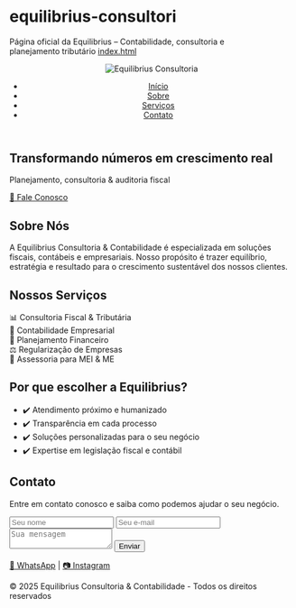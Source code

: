 # equilibrius-consultori
Página oficial da Equilibrius – Contabilidade, consultoria e planejamento tributário
[index.html](https://github.com/user-attachments/files/22523354/index.html)
<!DOCTYPE html>
<html lang="pt-BR">
<head>
  <meta charset="UTF-8">
  <meta name="viewport" content="width=device-width, initial-scale=1.0">
  <title>Equilibrius Consultoria & Contabilidade</title>
  <link rel="stylesheet" href="style.css">
</head>
<body>
  <!-- Menu -->
  <header>
    <nav>
      <img src="logo.png" alt="Equilibrius Consultoria" class="logo">
      <ul>
        <li><a href="#home">Início</a></li>
        <li><a href="#sobre">Sobre</a></li>
        <li><a href="#servicos">Serviços</a></li>
        <li><a href="#contato">Contato</a></li>
      </ul>
    </nav>
  </header>

  <!-- Hero -->
  <section id="home" class="hero">
    <h1>Transformando números em crescimento real</h1>
    <p>Planejamento, consultoria & auditoria fiscal</p>
    <a href="https://wa.me/5575981463142" class="btn">📲 Fale Conosco</a>
  </section>

  <!-- Sobre -->
  <section id="sobre" class="section">
    <h2>Sobre Nós</h2>
    <p>A Equilibrius Consultoria & Contabilidade é especializada em soluções fiscais, contábeis e empresariais. Nosso propósito é trazer equilíbrio, estratégia e resultado para o crescimento sustentável dos nossos clientes.</p>
  </section>

  <!-- Serviços -->
  <section id="servicos" class="section">
    <h2>Nossos Serviços</h2>
    <div class="cards">
      <div class="card">📊 Consultoria Fiscal & Tributária</div>
      <div class="card">💼 Contabilidade Empresarial</div>
      <div class="card">🧾 Planejamento Financeiro</div>
      <div class="card">⚖️ Regularização de Empresas</div>
      <div class="card">📝 Assessoria para MEI & ME</div>
    </div>
  </section>

  <!-- Diferenciais -->
  <section id="diferenciais" class="section">
    <h2>Por que escolher a Equilibrius?</h2>
    <ul>
      <li>✔️ Atendimento próximo e humanizado</li>
      <li>✔️ Transparência em cada processo</li>
      <li>✔️ Soluções personalizadas para o seu negócio</li>
      <li>✔️ Expertise em legislação fiscal e contábil</li>
    </ul>
  </section>

  <!-- Contato -->
  <section id="contato" class="section">
    <h2>Contato</h2>
    <p>Entre em contato conosco e saiba como podemos ajudar o seu negócio.</p>
    <form>
      <input type="text" placeholder="Seu nome" required>
      <input type="email" placeholder="Seu e-mail" required>
      <textarea placeholder="Sua mensagem" required></textarea>
      <button type="submit">Enviar</button>
    </form>
    <div class="social">
      <a href="https://wa.me/5575981463142" target="_blank">📲 WhatsApp</a> |
      <a href="https://www.instagram.com/equilibrius_consultoria" target="_blank">📷 Instagram</a>
    </div>
  </section>

  <!-- Rodapé -->
  <footer>
    <p>© 2025 Equilibrius Consultoria & Contabilidade - Todos os direitos reservados</p>
  </footer>
</body>
</html>
